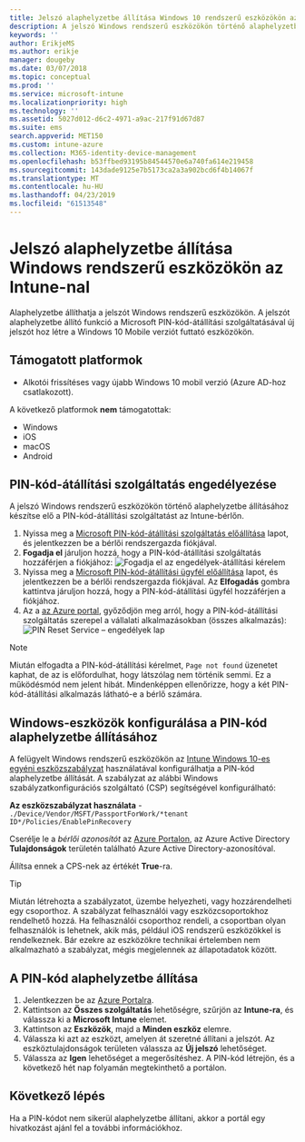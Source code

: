 ```yaml
---
title: Jelszó alaphelyzetbe állítása Windows 10 rendszerű eszközökön az Azure-beli Microsoft Intune-nal | Microsoft Docs
description: A jelszó Windows rendszerű eszközökön történő alaphelyzetbe állításához telepítse a Microsoft PIN-kód-átállítási szolgáltatását és a Microsoft PIN-kód-átállítási ügynököt, hozzon létre eszközszabályzatot az Azure Active Directorybeli azonosító használatával, majd a Microsoft Intune segítségével állítsa alaphelyzetbe a jelszót az Azure Portalon.
keywords: ''
author: ErikjeMS
ms.author: erikje
manager: dougeby
ms.date: 03/07/2018
ms.topic: conceptual
ms.prod: ''
ms.service: microsoft-intune
ms.localizationpriority: high
ms.technology: ''
ms.assetid: 5027d012-d6c2-4971-a9ac-217f91d67d87
ms.suite: ems
search.appverid: MET150
ms.custom: intune-azure
ms.collection: M365-identity-device-management
ms.openlocfilehash: b53ffbed93195b84544570e6a740fa614e219458
ms.sourcegitcommit: 143dade9125e7b5173ca2a3a902bcd6f4b14067f
ms.translationtype: MT
ms.contentlocale: hu-HU
ms.lasthandoff: 04/23/2019
ms.locfileid: "61513548"
---
```

# <a name="reset-the-passcode-on-windows-devices-using-intune"></a>Jelszó alaphelyzetbe állítása Windows rendszerű eszközökön az Intune-nal

Alaphelyzetbe állíthatja a jelszót Windows rendszerű eszközökön. A jelszót alaphelyzetbe állító funkció a Microsoft PIN-kód-átállítási szolgáltatásával új jelszót hoz létre a Windows 10 Mobile verziót futtató eszközökön. 

## <a name="supported-platforms"></a>Támogatott platformok

- Alkotói frissítéses vagy újabb Windows 10 mobil verzió (Azure AD-hoz csatlakozott).

A következő platformok **nem** támogatottak:
- Windows
- iOS
- macOS
- Android

## <a name="authorize-the-pin-reset-services"></a>PIN-kód-átállítási szolgáltatás engedélyezése

A jelszó Windows rendszerű eszközökön történő alaphelyzetbe állításához készítse elő a PIN-kód-átállítási szolgáltatást az Intune-bérlőn.

1. Nyissa meg a [Microsoft PIN-kód-átállítási szolgáltatás előállítása](https://login.windows.net/common/oauth2/authorize?response_type=code&client_id=b8456c59-1230-44c7-a4a2-99b085333e84&resource=https%3A%2F%2Fgraph.windows.net&redirect_uri=https%3A%2F%2Fcred.microsoft.com&state=e9191523-6c2f-4f1d-a4f9-c36f26f89df0&prompt=admin_consent) lapot, és jelentkezzen be a bérlői rendszergazda fiókjával.
2. **Fogadja el** járuljon hozzá, hogy a PIN-kód-átállítási szolgáltatás hozzáférjen a fiókjához: ![Fogadja el az engedélyek-átállítási kérelem](./media/pin-reset-service-home-screen.png)
3. Nyissa meg a [Microsoft PIN-kód-átállítási ügyfél előállítása](https://login.windows.net/common/oauth2/authorize?response_type=code&client_id=9115dd05-fad5-4f9c-acc7-305d08b1b04e&resource=https%3A%2F%2Fcred.microsoft.com%2F&redirect_uri=ms-appx-web%3A%2F%2FMicrosoft.AAD.BrokerPlugin%2F9115dd05-fad5-4f9c-acc7-305d08b1b04e&state=6765f8c5-f4a7-4029-b667-46a6776ad611&prompt=admin_consent) lapot, és jelentkezzen be a bérlői rendszergazda fiókjával. Az **Elfogadás** gombra kattintva járuljon hozzá, hogy a PIN-kód-átállítási ügyfél hozzáférjen a fiókjához.
4. Az a [az Azure portal](https://portal.azure.com), győződjön meg arról, hogy a PIN-kód-átállítási szolgáltatás szerepel a vállalati alkalmazásokban (összes alkalmazás): ![PIN Reset Service – engedélyek lap](./media/pin-reset-service-application.png)

> [!NOTE]
> Miután elfogadta a PIN-kód-átállítási kérelmet, `Page not found` üzenetet kaphat, de az is előfordulhat, hogy látszólag nem történik semmi. Ez a működésmód nem jelent hibát. Mindenképpen ellenőrizze, hogy a két PIN-kód-átállítási alkalmazás látható-e a bérlő számára.

## <a name="configure-windows-devices-to-use-pin-reset"></a>Windows-eszközök konfigurálása a PIN-kód alaphelyzetbe állításához

A felügyelt Windows rendszerű eszközökön az [Intune Windows 10-es egyéni eszközszabályzat](custom-settings-windows-10.md) használatával konfigurálhatja a PIN-kód alaphelyzetbe állítását. A szabályzat az alábbi Windows szabályzatkonfigurációs szolgáltató (CSP) segítségével konfigurálható:

**Az eszközszabályzat használata** - `./Device/Vendor/MSFT/PassportForWork/*tenant ID*/Policies/EnablePinRecovery`

Cserélje le a *bérlői azonosítót* az [Azure Portalon](https://portal.azure.com), az Azure Active Directory **Tulajdonságok** területén található Azure Active Directory-azonosítóval.

Állítsa ennek a CPS-nek az értékét **True**-ra.

> [!TIP]
> Miután létrehozta a szabályzatot, üzembe helyezheti, vagy hozzárendelheti egy csoporthoz. A szabályzat felhasználói vagy eszközcsoportokhoz rendelhető hozzá. Ha felhasználói csoporthoz rendeli, a csoportban olyan felhasználók is lehetnek, akik más, például iOS rendszerű eszközökkel is rendelkeznek. Bár ezekre az eszközökre technikai értelemben nem alkalmazható a szabályzat, mégis megjelennek az állapotadatok között.

## <a name="reset-the-passcode"></a>A PIN-kód alaphelyzetbe állítása

1. Jelentkezzen be az [Azure Portalra](https://portal.azure.com). 
2. Kattintson az **Összes szolgáltatás** lehetőségre, szűrjön az **Intune-ra**, és válassza ki a **Microsoft Intune** elemet.
3. Kattintson az **Eszközök**, majd a **Minden eszköz** elemre.
4. Válassza ki azt az eszközt, amelyen át szeretné állítani a jelszót. Az eszköztulajdonságok területen válassza az **Új jelszó** lehetőséget.
5. Válassza az **Igen** lehetőséget a megerősítéshez. A PIN-kód létrejön, és a következő hét nap folyamán megtekinthető a portálon.

## <a name="next-step"></a>Következő lépés

Ha a PIN-kódot nem sikerül alaphelyzetbe állítani, akkor a portál egy hivatkozást ajánl fel a további információkhoz.
